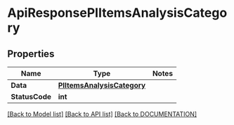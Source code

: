 # ApiResponsePIItemsAnalysisCategory

## Properties
Name | Type | Notes
------------ | ------------- | -------------
**Data** | **[**PIItemsAnalysisCategory**](../Model/PIItemsAnalysisCategory.md)**
**StatusCode** | **int**

[[Back to Model list]](../../DOCUMENTATION.md#documentation-for-models) [[Back to API list]](../../DOCUMENTATION.md#documentation-for-api-endpoints) [[Back to DOCUMENTATION]](../../DOCUMENTATION.md)
